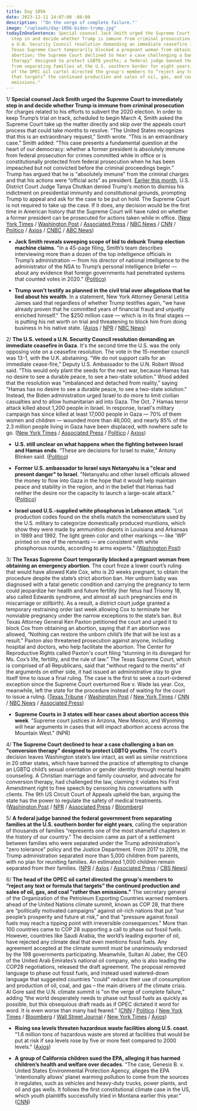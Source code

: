 ```yaml
---
title: Day 1056
date: 2023-12-11 14:07:00 -08:00
description: '"On the verge of complete failure."'
image: "/uploads/day-1056-biden-trump.jpg"
todayInOneSentence: Special counsel Jack Smith urged the Supreme Court to immediately
  step in and decide whether Trump is immune from criminal prosecution; the U.S. vetoed
  a U.N. Security Council resolution demanding an immediate ceasefire in Gaza; the
  Texas Supreme Court temporarily blocked a pregnant woman from obtaining an emergency
  abortion; the Supreme Court declined to hear a case challenging a ban on "conversion
  therapy" designed to protect LGBTQ youths; a federal judge banned the federal government
  from separating families at the U.S. southern border for eight years; and the head
  of the OPEC oil cartel directed the group's members to “reject any text or formula
  that targets” the continued production and sales of oil, gas, and coal "rather than
  emissions."
---
```


1/ **Special counsel Jack Smith urged the Supreme Court to immediately step in and decide whether Trump is immune from criminal prosecution** for charges related to his efforts to subvert the 2020 election. In order to keep Trump’s trial on track, scheduled to begin March 4, Smith asked the Supreme Court take up the matter directly and skip over the appeals court process that could take months to resolve. “The United States recognizes that this is an extraordinary request,” Smith wrote. “This is an extraordinary case.” Smith added: “This case presents a fundamental question at the heart of our democracy: whether a former president is absolutely immune from federal prosecution for crimes committed while in office or is constitutionally protected from federal prosecution when he has been impeached but not convicted before the criminal proceedings begin.” Trump has argued that he is “absolutely immune” from the criminal charges and that his actions were “official acts” as president. [Earlier this month](https://whatthefuckjusthappenedtoday.com/2023/12/04/day-1049/#1-trump-does-not-have-%E2%80%9Cabsolute-immu), U.S. District Court Judge Tanya Chutkan denied Trump's motion to dismiss his indictment on presidential immunity and constitutional grounds, prompting Trump to appeal and ask for the case to be put on hold. The Supreme Court is not required to take up the case. If it does, any decision would be the first time in American history that the Supreme Court will have ruled on whether a former president can be prosecuted for actions taken while in office. ([New York Times](https://www.nytimes.com/2023/12/11/us/politics/trump-supreme-court-immunity-election-case.html) / [Washington Post](https://www.washingtonpost.com/national-security/2023/12/11/trump-immunity-supreme-court-jan-6-special-counsel/) / [Associated Press](https://apnews.com/article/supreme-court-trump-prosecution-immunity-f3e7206bdf169c9faa15a19084541824) / [NBC News](https://www.nbcnews.com/politics/donald-trump/special-counsel-asks-supreme-court-immediately-decide-trump-immunity-q-rcna129088) / [CNN](https://www.cnn.com/2023/12/11/politics/special-counsel-trump-jack-smith/index.html) / [Politico](https://www.politico.com/news/2023/12/11/trump-supreme-court-jack-smith-trial-00131112) / [Axios](https://www.axios.com/2023/12/11/jack-smith-supreme-court-trump-immunity) / [CNBC](https://www.cnbc.com/2023/12/11/trump-prosecutor-asks-supreme-court-to-decide-presidential-immunity-question.html) / [ABC News](https://abcnews.go.com/US/special-counsel-asks-supreme-court-rule-presidential-immunity/story?id=105556211))

* **Jack Smith reveals sweeping scope of bid to debunk Trump election machine claims**. "In a 45-page filing, Smith’s team describes interviewing more than a dozen of the top intelligence officials in Trump’s administration — from his director of national intelligence to the administrator of the NSA to Trump’s personal intelligence briefer — about any evidence that foreign governments had penetrated systems that counted votes in 2020." ([Politico](https://www.politico.com/news/2023/12/09/jack-smith-reveals-sweeping-scope-of-bid-to-debunk-trump-election-machine-claims-00130965))

* **Trump won't testify as planned in the civil trial over allegations that he lied about his wealth**. In a statement, New York Attorney General Letitia James said that regardless of whether Trump testifies again, "we have already proven that he committed years of financial fraud and unjustly enriched himself." The $250 million case — which is in its final stages — is putting his net worth on trial and threatening to block him from doing business in his native state. ([Axios](https://www.axios.com/2023/12/10/trump-testify-new-york-civil-fraud-trial) / [NPR](https://www.npr.org/2023/12/11/1218470870/trump-testimony-new-york-fraud-trial) / [NBC News](https://www.nbcnews.com/politics/donald-trump/reversal-donald-trump-says-will-not-testify-defense-new-york-fraud-tri-rcna128749))

2/ **The U.S. vetoed a U.N. Security Council resolution demanding an immediate ceasefire in Gaza**. It's the second time the U.S. was the only opposing vote on a ceasefire resolution. The vote in the 15-member council was 13-1, with the U.K. abstaining. “We do not support calls for an immediate cease-fire,” Deputy U.S. Ambassador to the U.N. Robert Wood said. “This would only plant the seeds for the next war, because Hamas has no desire to see a durable peace, to see a two-state solution.” Wood added that the resolution was "imbalanced and detached from reality," saying "Hamas has no desire to see a durable peace, to see a two-state solution." Instead, the Biden administration urged Israel to do more to limit civilian casualties and to allow humanitarian aid into Gaza. The Oct. 7 Hamas terror attack killed about 1,200 people in Israel. In response, Israel's military campaign has since killed at least 17,000 people in Gaza — 70% of them women and children — wounded more than 46,000, and nearly 85% of the 2.3 million people living in Gaza have been displaced, with nowhere safe to go. ([New York Times](https://www.nytimes.com/2023/12/08/us/politics/israel-gaza-war-biden.html) / [Associated Press](https://apnews.com/article/israel-palestinians-un-resolution-ceasefire-humanitarian-6d3bfd31d6c25168e828274d96b85cf8) / [Politico](https://www.politico.com/news/2023/12/08/us-vetoes-un-israel-ceasefire-resolution-00130911) / [Axios](https://www.axios.com/2023/12/08/us-veto-un-security-council-gaza-ceasefire))

* **U.S. still unclear on what happens when the fighting between Israel and Hamas ends**. “These are decisions for Israel to make,” Antony Blinken said. ([Politico](https://www.politico.com/news/2023/12/10/blinken-fighting-between-israel-hamas-ends-00130977))

* **Former U.S. ambassador to Israel says Netanyahu is a "clear and present danger" to Israel**. "Netanyahu and other Israeli officials allowed the money to flow into Gaza in the hope that it would help maintain peace and stability in the region, and in the belief that Hamas had neither the desire nor the capacity to launch a large-scale attack." ([Politico](https://www.politico.com/news/2023/12/10/martin-indyk-israel-says-netanyahu-is-a-clear-and-present-danger-to-israel-00130992))

* **Israel used U.S.-supplied white phosphorus in Lebanon attack**. "Lot production codes found on the shells match the nomenclature used by the U.S. military to categorize domestically produced munitions, which show they were made by ammunition depots in Louisiana and Arkansas in 1989 and 1992. The light green color and other markings — like 'WP' printed on one of the remnants — are consistent with white phosphorous rounds, according to arms experts." ([Washington Post](https://www.washingtonpost.com/investigations/2023/12/11/israel-us-white-phosphorus-lebanon/))

3/ **The Texas Supreme Court temporarily blocked a pregnant woman from obtaining an emergency abortion**. The court froze a lower court’s ruling that would have allowed Kate Cox, who is 20 weeks pregnant, to obtain the procedure despite the state’s strict abortion ban. Her unborn baby was diagnosed with a fatal genetic condition and carrying the pregnancy to term could jeopardize her health and future fertility (her fetus had Trisomy 18, also called Edwards syndrome, and almost all such pregnancies end in miscarriage or stillbirth). As a result, a district court judge granted a temporary restraining order last week allowing Cox to terminate her nonviable pregnancy under the narrow exceptions to the state’s ban. But Texas Attorney General Ken Paxton petitioned the court and urged it to block Cox from obtaining an abortion, saying that if an abortion was allowed, “Nothing can restore the unborn child’s life that will be lost as a result.” Paxton also threatened prosecution against anyone, including hospital and doctors, who help facilitate the abortion. The Center for Reproductive Rights called Paxton's court filing “stunning in its disregard for Ms. Cox’s life, fertility, and the rule of law.” The Texas Supreme Court, which is comprised of all Republicans, said that “without regard to the merits” of the arguments on either side, it had issued an administrative stay to give itself time to issue a final ruling. The case is the first to seek a court-ordered exception since the Supreme Court overturned Roe v. Wade las year. Cox, meanwhile, left the state for the procedure instead of waiting for the court to issue a ruling. ([Texas Tribune](https://www.texastribune.org/2023/12/08/texas-abortion-lawsuit-ken-paxton/) / [Washington Post](https://www.washingtonpost.com/politics/2023/12/08/texas-abortion-ruling-kate-cox-supreme-court/) / [New York Times](https://www.nytimes.com/2023/12/08/us/texas-abortion-court-ken-paxton.html) / [CNN](https://www.cnn.com/2023/12/08/us/texas-abortion-ruling-attorney-general-petition/) / [NBC News](https://www.nbcnews.com/news/us-news/texas-woman-sought-abortion-court-order-leave-state-rcna129087) / [Associated Press](https://apnews.com/article/abortion-texas-ban-7d865cdfd75bdc6b2f4186f4d1e6e8bd))

* **Supreme Courts in 3 states will hear cases about abortion access this week**. "Supreme court justices in Arizona, New Mexico, and Wyoming will hear arguments in cases that will impact abortion access across the Mountain West." (NPR)

4/ **The Supreme Court declined to hear a case challenging a ban on "conversion therapy" designed to protect LGBTQ youths**. The court’s decision leaves Washington state’s law intact, as well as similar restrictions in 20 other states, which have banned the practice of attempting to change an LGBTQ child’s sexual orientation or gender identity through mental health counseling. A Christian marriage and family counselor, and advocate for conversion therapy, had challenged the law, claiming it violates his First Amendment right to free speech by censoring his conversations with clients. The 9th US Circuit Court of Appeals upheld the ban, arguing the state has the power to regulate the safety of medical treatments. ([Washington Post](https://www.washingtonpost.com/politics/2023/12/11/supreme-court-conversion-therapy-washington/) / [NPR](https://www.npr.org/2023/12/11/1208884684/supreme-court-conversion-therapy-washington-state) / [Associated Press](https://apnews.com/article/supreme-court-lgbtq-conversion-therapy-ban-af3539f21f8618218b5029236182395d) / [Bloomberg](https://www.bloomberg.com/news/articles/2023-12-11/supreme-court-turns-away-lgbtq-conversion-therapy-ban-case?srnd=premium&sref=MIBMEEoj))

5/ **A federal judge banned the federal government from separating families at the U.S. southern border for eight years**, calling the separation of thousands of families “represents one of the most shameful chapters in the history of our country.” The decision came as part of a settlement between families who were separated under the Trump administration's "zero tolerance" policy and the Justice Department. From 2017 to 2018, the Trump administration separated more than 5,000 children from parents, with no plan for reuniting families. An estimated 1,000 children remain separated from their families. ([NPR](https://www.npr.org/2023/12/08/1218336878/immigration-family-separation-judge-settlement-border) / [Axios](https://www.axios.com/2023/12/08/trump-immigrants-family-separation-policy-ban) / [Associated Press](https://apnews.com/article/border-separated-families-trump-biden-settlement-2720c59c1873a9c3fc53da1aad4d1a80) / [CBS News](https://www.cbsnews.com/news/trump-era-family-migrant-separation-policy-barred-under-settlement-approved-california-judge/))

6/ **The head of the OPEC oil cartel directed the group's members to “reject any text or formula that targets” the continued production and sales of oil, gas, and coal "rather than emissions."** The secretary general of the Organization of the Petroleum Exporting Countries warned members ahead of the United Nations climate summit, known as COP 28, that there are “politically motivated campaigns” against oil-rich nations that put “our people’s prosperity and future at risk,” and that "pressure against fossil fuels may reach a tipping point with irreversible consequences." More than 100 countries came to COP 28 supporting a call to phase out fossil fuels. However, countries like Saudi Arabia, the world’s leading exporter of oil, have rejected any climate deal that even mentions fossil fuels. Any agreement accepted at the climate summit must be unanimously endorsed by the 198 governments participating. Meanwhile, Sultan Al Jaber, the CEO of the United Arab Emirates’s national oil company, who is also leading the COP28 negotiations, released the draft agreement. The proposal removed language to phase out fossil fuels, and instead used watered-down language that suggested countries "could" reduce their use of consumption and production of oil, coal, and gas – the main drivers of the climate crisis. Al Gore said the U.N. climate summit is "on the verge of complete failure,” adding “the world desperately needs to phase out fossil fuels as quickly as possible, but this obsequious draft reads as if OPEC dictated it word for word. It is even worse than many had feared.” ([CNN](https://www.cnn.com/2023/12/11/climate/cop-28-draft-agreement-fossil-fuel-monday/index.html) / [Politico](https://www.politico.com/news/2023/12/11/fossil-fuel-phaseout-dropped-cop28-00131066) / [New York Times](https://www.nytimes.com/2023/12/08/climate/opec-cop28-climate-oil.html) / [Bloomberg](https://www.bloomberg.com/news/newsletters/2023-12-11/cop28-fossil-fuels-make-climate-deal-draft-text-for-first-time?srnd=premium&sref=MIBMEEoj) / [Wall Street Journal](https://www.wsj.com/business/energy-oil/at-cop28-hopes-dim-for-fossil-fuel-phaseout-e2b25cb2?mod=hp_lead_pos11) / [New York Times](https://www.nytimes.com/2023/12/10/climate/saudi-arabia-cop28-fossil-fuels.html) / [Axios](https://www.axios.com/2023/12/09/senators-ministers-bash-opec-letter-cop28))

* **Rising sea levels threaten hazardous waste facilities along U.S. coast**. "1.6 million tons of hazardous waste are stored at facilities that would be put at risk if sea levels rose by five or more feet compared to 2000 levels." ([Axios](https://www.axios.com/2023/12/10/sea-levels-hazardous-waste-climate-change))

* **A group of California children sued the EPA, alleging it has harmed children’s health and welfare over decades**. "The case, Genesis B. v. United States Environmental Protection Agency, alleges the EPA 'intentionally allows' planet warming pollution to come from the sources it regulates, such as vehicles and heavy-duty trucks, power plants, and oil and gas wells. It follows the first constitutional climate case in the US, which youth plaintiffs successfully tried in Montana earlier this year." ([CNN](https://www.cnn.com/2023/12/11/politics/california-children-epa-federal-court/index.html))